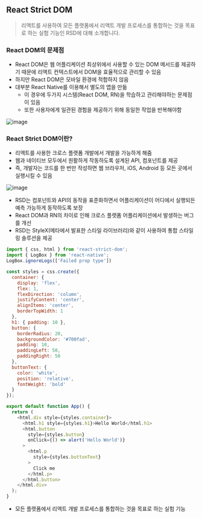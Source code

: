 ## React Strict DOM

> 리액트를 사용하여 모든 플랫폼에서 리액트 개발 프로세스를 통합하는 것을 목표로 하는 실험 기능인 RSD에 대해 소개합니다.

### React DOM의 문제점
- React DOM은 웹 어플리케이션 최상위에서 사용할 수 있는 DOM 메서드를 제공하기 때문에 리액트 컨텍스트에서 DOM을 효율적으로 관리할 수 있음
- 하지만 React DOM은 모바일 환경에 적합하지 않음
- 대부분 React Native를 이용해서 별도의 앱을 만듦
   - 이 경우에 두가지 시스템(React DOM, RN)을 학습하고 관리해야하는 문제점이 있음
   - 또한 사용자에게 일관된 경험을 제공하기 위해 동일한 작업을 반복해야함

![image](https://github.com/10000-Bagger/free-topic-study/assets/80238096/651040bb-0a1f-4e10-85a8-30439d0a71bb)


### React Strict DOM이란?
- 리액트를 사용한 크로스 플랫폼 개발에서 개발을 가능하게 해줌
- 웹과 네이티브 모두에서 원활하게 작동하도록 설계된 API, 컴포넌트를 제공
- 즉, 개발자는 코드를 한 번만 작성하면 웹 브라우저, iOS, Android 등 모든 곳에서 실행시킬 수 있음

![image](https://github.com/10000-Bagger/free-topic-study/assets/80238096/b15bde82-57d4-43cd-b08c-16e6edeeb30c)

- RSD는 컴포넌트와 API의 동작을 표준화하면서 어플리케이션이 어디에서 실행되든 예측 가능하게 동작하도록 보장
- React DOM과 RN의 차이로 인해 크로스 플랫폼 어플리케이션에서 발생하는 버그를 개선
- RSD는 StyleX(메타에서 발표한 스타일 라이브러리)와 같이 사용하여 통합 스타일링 솔루션을 제공

``` js
import { css, html } from 'react-strict-dom';
import { LogBox } from 'react-native';
LogBox.ignoreLogs(['Failed prop type'])

const styles = css.create({
  container: {
    display: 'flex',
    flex: 1,
    flexDirection: 'column',
    justifyContent: 'center',
    alignItems: 'center',
    borderTopWidth: 1
  },
  h1: { padding: 10 },
  button: {
    borderRadius: 20,
    backgroundColor: '#700fad',
    padding: 10,
    paddingLeft: 50,
    paddingRight: 50
  },
  buttonText: { 
    color: 'white',
    position: 'relative',
    fontWeight: 'bold'
  }
});

export default function App() {
  return (
    <html.div style={styles.container}>
      <html.h1 style={styles.h1}>Hello World</html.h1>
      <html.button
        style={styles.button}
        onClick={() => alert('Hello World')}
      >
        <html.p
          style={styles.buttonText}
        >
          Click me
        </html.p>
      </html.button>
    </html.div>
  );
}
```

- 모든 플랫폼에서 리액트 개발 프로세스를 통합하는 것을 목표로 하는 실험 기능

